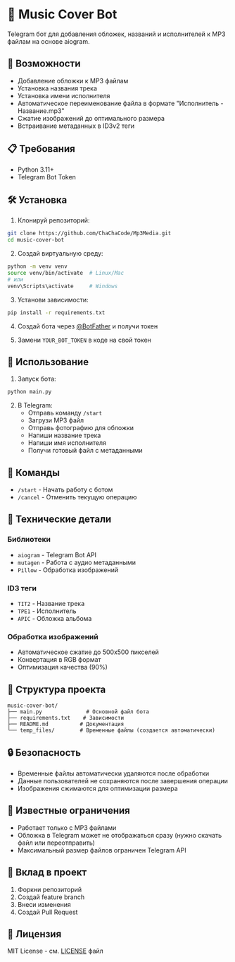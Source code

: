 # 🎵 Music Cover Bot

Telegram бот для добавления обложек, названий и исполнителей к MP3 файлам на основе aiogram.

## 🚀 Возможности

- Добавление обложки к MP3 файлам
- Установка названия трека
- Установка имени исполнителя
- Автоматическое переименование файла в формате "Исполнитель - Название.mp3"
- Сжатие изображений до оптимального размера
- Встраивание метаданных в ID3v2 теги

## 📋 Требования

- Python 3.11+
- Telegram Bot Token

## 🛠 Установка

1. Клонируй репозиторий:
```bash
git clone https://github.com/ChaChaCode/Mp3Media.git
cd music-cover-bot
```

2. Создай виртуальную среду:
```bash
python -m venv venv
source venv/bin/activate  # Linux/Mac
# или
venv\Scripts\activate     # Windows
```

3. Установи зависимости:
```bash
pip install -r requirements.txt
```

4. Создай бота через [@BotFather](https://t.me/BotFather) и получи токен

5. Замени `YOUR_BOT_TOKEN` в коде на свой токен

## 🎯 Использование

1. Запуск бота:
```bash
python main.py
```

2. В Telegram:
   - Отправь команду `/start`
   - Загрузи MP3 файл
   - Отправь фотографию для обложки
   - Напиши название трека
   - Напиши имя исполнителя
   - Получи готовый файл с метаданными

## 📝 Команды

- `/start` - Начать работу с ботом
- `/cancel` - Отменить текущую операцию

## 🔧 Технические детали

### Библиотеки
- `aiogram` - Telegram Bot API
- `mutagen` - Работа с аудио метаданными
- `Pillow` - Обработка изображений

### ID3 теги
- `TIT2` - Название трека
- `TPE1` - Исполнитель
- `APIC` - Обложка альбома

### Обработка изображений
- Автоматическое сжатие до 500x500 пикселей
- Конвертация в RGB формат
- Оптимизация качества (90%)

## 📁 Структура проекта

```
music-cover-bot/
├── main.py              # Основной файл бота
├── requirements.txt    # Зависимости
├── README.md          # Документация
└── temp_files/        # Временные файлы (создается автоматически)
```

## 🔒 Безопасность

- Временные файлы автоматически удаляются после обработки
- Данные пользователей не сохраняются после завершения операции
- Изображения сжимаются для оптимизации размера

## 🐛 Известные ограничения

- Работает только с MP3 файлами
- Обложка в Telegram может не отображаться сразу (нужно скачать файл или переотправить)
- Максимальный размер файлов ограничен Telegram API

## 🤝 Вклад в проект

1. Форкни репозиторий
2. Создай feature branch
3. Внеси изменения
4. Создай Pull Request

## 📄 Лицензия

MIT License - см. [LICENSE](LICENSE) файл
